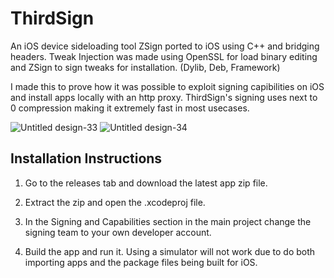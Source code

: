 # ThirdSign
An iOS device sideloading tool ZSign ported to iOS using C++ and bridging headers. Tweak Injection was made using OpenSSL for load binary editing and ZSign to sign tweaks for installation. (Dylib, Deb, Framework)

I made this to prove how it was possible to exploit signing capibilities on iOS and install apps locally
with an http proxy. ThirdSign's signing uses next to 0 compression making it extremely fast in most usecases.

![Untitled design-33](https://github.com/user-attachments/assets/95454acb-5a1f-4bd1-b2b5-6786ec1643d3)
![Untitled design-34](https://github.com/user-attachments/assets/a479c3d8-810e-47ac-81df-7d50a6d170cf)

## Installation Instructions
1. Go to the releases tab and download the latest app zip file.

2. Extract the zip and open the .xcodeproj file.

3. In the Signing and Capabilities section in the main project change the signing team to your own developer account.

4. Build the app and run it. Using a simulator will not work due to do both importing apps and the package files being built for iOS.
